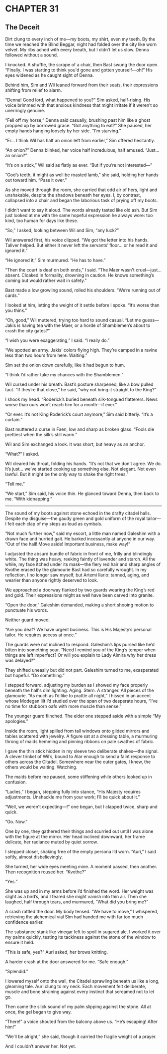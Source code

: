 # CHAPTER 31

## The Deceit  

Dirt clung to every inch of me—my boots, my shirt, even my teeth. By the time we reached the Blind Beggar, night had folded over the city like worn velvet. My ribs ached with every breath, but I didn’t let us slow. Denna followed without a sound.

I knocked. A shuffle, the scrape of a chair, then Bast swung the door open. “Finally. I was starting to think you'd gone and gotten yourself—oh!” His eyes widened as he caught sight of Denna. 

Behind him, Sim and Wil leaned forward from their seats, their expressions shifting from relief to alarm. 

“Denna! Good lord, what happened to you?” Sim asked, half-rising. His voice brimmed with that anxious kindness that might irritate if it weren’t so unerringly genuine. 

“Fell off my horse,” Denna said casually, brushing past him like a ghost propped up by borrowed grace. “Got anything to eat?” She paused, her empty hands hanging loosely by her side. “I'm starving.”

“Er... I think Wil has half an onion left from earlier,” Sim offered hesitantly. 

“An onion?” Denna blinked, her voice half incredulous, half amused. “Just... an onion?” 

“It’s on a stick,” Wil said as flatly as ever. “But if you’re not interested—” 

“God’s teeth, it might as well be roasted lamb,” she said, holding her hands out toward him. “Pass it over.” 

As she moved through the room, she carried that odd air of hers, light and unshakable, despite the shadows beneath her eyes. I, by contrast, collapsed into a chair and began the laborious task of prying off my boots. 

I didn’t want to say it aloud. The words already tasted like old ash. But Sim just looked at me with the same hopeful expression he always wore: too kind, too human for days like these.

“So,” I asked, looking between Wil and Sim, “any luck?”

Wil answered first, his voice clipped. “We got the letter into his hands. Taliver helped. But either it never left the servants’ floor... or he read it and ignored it.”

“He ignored it,” Sim murmured. “He has to have.”

“Then the court is deaf on both ends,” I said. “The Maer wasn't cruel—just... absent. Cloaked in formality, drowning in caution. He knows something’s coming but would rather wait in safety.” 

Bast made a low growling sound, rolled his shoulders. “We’re running out of cards.”

I looked at him, letting the weight of it settle before I spoke. “It’s worse than you think.”

“Oh, good,” Wil muttered, trying too hard to sound casual. “Let me guess—Jakis is having tea with the Maer, or a horde of Shamblemen’s about to crash the city gates?” 

“I wish you were exaggerating,” I said. “I really do.”

“We spotted an army. Jakis’ colors flying high. They’re camped in a ravine less than two hours from here. Waiting.” 

Sim set the onion down carefully, like it had begun to hum.

“I think I’d rather take my chances with the Shamblemen.”

Wil cursed under his breath. Bast’s posture sharpened, like a bow pulled taut. “If they’re that close,” he said, “why not bring it straight to the King?”

I shook my head. “Roderick’s buried beneath silk-tongued flatterers. News worse than ours won’t reach him for a month—if ever.”

“Or ever. It’s not King Roderick’s court anymore,” Sim said bitterly. “It’s a curtain.”

Bast muttered a curse in Faen, low and sharp as broken glass. “Fools die prettiest when the silk’s still warm.”

Wil and Sim exchanged a look. It was short, but heavy as an anchor.

“What?” I asked.

Wil cleared his throat, folding his hands. “It’s not that we don’t agree. We do. It’s just... we’ve started cooking up something else. Not elegant. Not even lawful. But it might be the only way to shake the right trees.”

“Tell me.”

“We start,” Sim said, his voice thin. He glanced toward Denna, then back to me. “With kidnapping.”

***

The sound of my boots against stone echoed in the drafty citadel halls. Despite my disguise—the gaudy green and gold uniform of the royal tailor—I felt each clap of my steps as loud as cymbals. 

“Not much further now,” said my escort, a little man named Galeshim with a drawn face and hurried gait. He barked incessantly at anyone in our way. “Out of the hall! Move aside! Important business, make way!”

I adjusted the absurd bundle of fabric in front of me, frilly and blindingly white. The thing was heavy, reeking faintly of lavender and starch. All the while, my face itched under its mask—the fiery red hair and sharp angles of Kvothe erased by the glamourie Bast had so carefully wrought. In my reflection, I no longer saw myself, but Artemi Ilario: tanned, aging, and wearier than anyone rightly deserved to look.

We approached a doorway flanked by two guards wearing the King’s red and gold. Their expressions might as well have been carved into granite. 

“Open the door,” Galeshim demanded, making a short shooing motion to punctuate his words.

Neither guard moved. 

“Are you deaf? We have urgent business. This is His Majesty’s personal tailor. He requires access at once.” 

The guards were not inclined to respond. Galeshim’s lips pursed like he’d bitten into something sour. “Need I remind you of the King’s temper when things are left imperfect? Or will you explain to Lady Almira why her dress was delayed?” 

They shifted uneasily but did not part. Galeshim turned to me, exasperated but hopeful. “Do something.”

I stepped forward, adjusting my burden as I showed my face properly beneath the hall's dim lighting. Aging. Stern. A stranger. All pieces of the glamourie. “As much as I’d like to prattle all night,” I hissed in an accent whose Modegan lilt I’d studied over the span of two desperate hours, “I’ve no time for stubborn oafs with more muscle than sense.”

The younger guard flinched. The elder one stepped aside with a simple “My apologies.” 

Inside the room, light spilled from tall windows onto gilded mirrors and tables scattered with jewelry. A figure sat at a dressing table, a murmuring throng of maids hemming and pinning ribbons on pale swathes of fabric.

I gave the thin stick hidden in my sleeve two deliberate shakes—the signal. A clever trinket of Wil’s, bound to Alar enough to send a faint response to others across the Citadel. Somewhere near the outer gates, I knew, the others would be waiting. Watching.

The maids before me paused, some stiffening while others looked up in confusion. 

“Ladies,” I began, stepping fully into stance, “His Majesty requires adjustments. Unshackle me from your work; I’ll be quick about it.”

“Well, we weren’t expecting—!” one began, but I clapped twice, sharp and quick. 

“Go. Now.”

One by one, they gathered their things and scurried out until I was alone with the figure at the mirror. Her head inclined downward, her frame delicate, her radiance muted by quiet sorrow. 

I stepped closer, shaking free of the empty persona I’d worn. “Auri,” I said softly, almost disbelievingly.

She turned, her wide eyes meeting mine. A moment passed, then another. Then recognition roused her. “Kvothe?”

“Yes.” 

She was up and in my arms before I’d finished the word. Her weight was slight as a bird’s, and I feared she might vanish into thin air. Then she laughed, half through tears, and murmured, “What did you bring me?”

A crash rattled the door. My body tensed. “We have to move,” I whispered, retrieving the alchemical vial Sim had handed me with far too much confidence earlier. 

The substance stank like vinegar left to spoil in sugared ale. I worked it over my palms quickly, testing its tackiness against the stone of the window to ensure it held. 

“This is safe, yes?” Auri asked, her brows knitting.

A harder crash at the door answered for me. “Safe enough.”

“Splendid.”

I lowered myself onto the wall, the Citadel sprawling beneath us like a long, gleaming tale. Auri clung to my neck. Each movement felt deliberate, muscle and bone straining against every instinct that screamed not to let go.

Then came the slick sound of my palm slipping against the stone. All at once, the gel began to give way. 

“There!” a voice shouted from the balcony above us. “He’s escaping! After him!”

“We’ll be alright,” she said, though it carried the fragile weight of a prayer.

And I couldn’t answer her. Not yet.  
